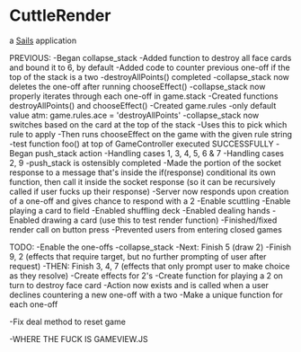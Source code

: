 # CuttleRender

a [Sails](http://sailsjs.org) application

PREVIOUS:
-Began collapse_stack
	-Added function to destroy all face cards and bound it to 6, by default
	-Added code to counter previous one-off if the top of the stack is a two
	-destroyAllPoints() completed
	-collapse_stack now deletes the one-off after  running chooseEffect()
	-collapse_stack now properly iterates through each one-off in game.stack
	-Created functions destroyAllPoints() and chooseEffect()
	-Created game.rules
		-only default value atm: game.rules.ace = 'destroyAllPoints'
		-collapse_stack now switches based on the card at the top of the stack
			-Uses this to pick which rule to apply
			-Then runs chooseEffect on the game with the given rule string
	-test function foo() at top of GameController executed SUCCESSFULLY
-Began push_stack action
	-Handling cases 1, 3, 4, 5, 6 & 7
	-Handling cases 2, 9
-push_stack is ostensibly completed
-Made the portion of the socket response to a message that's inside the if(response) conditional its own function, then call it inside the socket response (so it can be recursively called if user fucks up their response)
-Server now responds upon creation of a one-off and gives chance to respond with a 2
-Enable scuttling
-Enable playing a card to field
-Enabled shuffling deck
-Enabled dealing hands
-Enabled drawing a card (use this to test render function)
-Finished/fixed render call on button press
-Prevented users from entering closed games

TODO:
-Enable the one-offs
	-collapse_stack
		-Next: Finish 5 (draw 2)
		-Finish 9, 2 (effects that require target, but no further prompting of user after request)
		-THEN: Finish 3, 4, 7 (effects that only prompt user to make choice as they resolve)
		-Create effects for 2's
			-Create function for playing a 2 on turn to destroy face card
		-Action now exists and is called when a user declines countering a new one-off with a two
		-Make a unique function for each one-off



-Fix deal method to reset game

-WHERE THE FUCK IS GAMEVIEW.JS